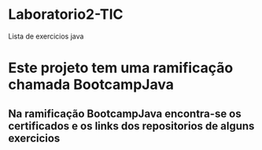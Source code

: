 # Laboratorio2-TIC
Lista de exercicios java

# Este projeto tem uma ramificação chamada BootcampJava


##  Na ramificação BootcampJava encontra-se os certificados e os links dos repositorios de alguns exercicios
